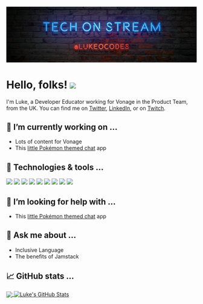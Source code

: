 <!-- More info, tips and tricks for making GitHub Profile README can be found in my article at https://towardsdatascience.com/build-a-stunning-readme-for-your-github-profile-9b80434fe5d7 -->

[![@lukeocodes](github-card.png "@lukeocodes")](https://lukeocodes.dev/)

# Hello, folks! <img src="wave.gif" width="30px">

I'm Luke, a Developer Educator working for Vonage in the Product Team, from the UK. You can find me on [Twitter][1], [LinkedIn][2], or on [Twitch][3].

## 🔭 I’m currently working on ...

- Lots of content for Vonage
- This [little Pokémon themed chat](https://github.com/Team-PokeChat/pok--chat) app

## 🔧 Technologies & tools ...

![](https://img.shields.io/badge/OS-Mac-informational?style=flat&logo=Apple&logoColor=white&color=6e33ba)
![](https://img.shields.io/badge/Editor-VSCode-informational?style=flat&logo=visual-studio-code&logoColor=white&color=6e33ba)
![](https://img.shields.io/badge/Code-JavaScript-informational?style=flat&logo=javascript&logoColor=white&color=6e33ba)
![](https://img.shields.io/badge/Code-Nuxt-informational?style=flat&logo=nuxt.js&logoColor=white&color=6e33ba)
![](https://img.shields.io/badge/Code-Vue-informational?style=flat&logo=vue.js&logoColor=white&color=6e33ba)
![](https://img.shields.io/badge/Code-Python-informational?style=flat&logo=python&logoColor=white&color=6e33ba)
![](https://img.shields.io/badge/Code-TypeScript-informational?style=flat&logo=typescript&logoColor=white&color=6e33ba)
![](https://img.shields.io/badge/Code-Golang-informational?style=flat&logo=go&logoColor=white&color=6e33ba)
![](https://img.shields.io/badge/Cloud-Netlify-informational?style=flat&logo=netlify&logoColor=white&color=6e33ba)

## 🤔 I’m looking for help with ...

- This [little Pokémon themed chat](https://github.com/Team-PokeChat/pok--chat) app

## 💬 Ask me about ...

- Inclusive Language
- The benefits of Jamstack

## 📈 GitHub stats ...

<a href="https://github.com/lukeocodes/lukeocodes">
  <img align="center" src="https://github-readme-stats.vercel.app/api/top-langs/?username=lukeocodes&hide=php,html&title_color=ffffff&text_color=c9cacc&icon_color=ce3691&bg_color=1d1f21" />
</a>
<a href="https://github.com/lukeocodes/lukeocodes">
  <img align="center" src="https://github-readme-stats.vercel.app/api?username=lukeocodes&show_icons=true&line_height=27&count_private=true&title_color=ffffff&text_color=c9cacc&icon_color=ce3691&bg_color=1d1f21" alt="Luke's GitHub Stats" />
</a>

<!-- links to your social media accounts -->

[1]: https://twitter.com/lukeocodes
[2]: https://www.linkedin.com/in/lukeocodes
[3]: https://twitch.tv/lukeocodes

<!-- Resources -->
<!-- Icons: https://simpleicons.org/ -->
<!-- GitHub Stats: https://github.com/anuraghazra/github-readme-stats -->
<!-- Emojis: https://emojipedia.org/emoji/ -->
<!-- HTML Emojis: https://www.fileformat.info/index.htm -->
<!-- Shields: https://shields.io/ -->
<!-- Awesome GitHub Profile README: https://github.com/abhisheknaiidu/awesome-github-profile-readme -->

